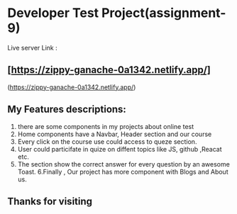  
# Developer Test Project(assignment-9)

Live server Link : 
## [https://zippy-ganache-0a1342.netlify.app/]
(https://zippy-ganache-0a1342.netlify.app/)



## My Features descriptions: 
1. there are some components in my projects about online test
2. Home components have a Navbar, Header section and our course
3. Every click on the course use could access to queze section.
4. User could particifate in quize on diffent topics like JS, github ,Reacat etc.
5. The section show the correct answer for every question by an awesome Toast.
6.Finally , Our project has more component with Blogs and About us.

## Thanks for visiting


